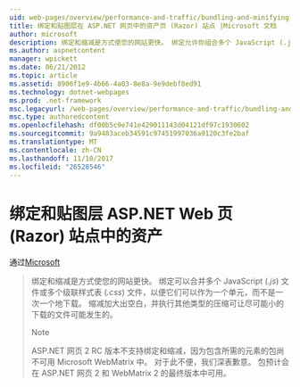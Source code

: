```yaml
---
uid: web-pages/overview/performance-and-traffic/bundling-and-minifying-assets-in-an-aspnet-web-pages-razor-site
title: 绑定和贴图层在 ASP.NET 网页中的资产页 (Razor) 站点 |Microsoft 文档
author: microsoft
description: 绑定和缩减是方式使您的网站更快。 绑定允许你组合多个 JavaScript (.js) 文件或多个级联样式表 （...
ms.author: aspnetcontent
manager: wpickett
ms.date: 06/21/2012
ms.topic: article
ms.assetid: 8906f1e9-4b66-4a03-8e8a-9e9debf8ed91
ms.technology: dotnet-webpages
ms.prod: .net-framework
msc.legacyurl: /web-pages/overview/performance-and-traffic/bundling-and-minifying-assets-in-an-aspnet-web-pages-razor-site
msc.type: authoredcontent
ms.openlocfilehash: df00b5c9e741e429011143d04121df97c1930602
ms.sourcegitcommit: 9a9483aceb34591c97451997036a9120c3fe2baf
ms.translationtype: MT
ms.contentlocale: zh-CN
ms.lasthandoff: 11/10/2017
ms.locfileid: "26528546"
---
```

<a name="bundling-and-minifying-assets-in-an-aspnet-web-pages-razor-site"></a>绑定和贴图层 ASP.NET Web 页 (Razor) 站点中的资产
====================
通过[Microsoft](https://github.com/microsoft)

> 绑定和缩减是方式使您的网站更快。 绑定可以合并多个 JavaScript (*.js*) 文件或多个级联样式表 (*.css*) 文件，以便它们可以作为一个单元，而不是一次一个地下载。 缩减加大出空白，并执行其他类型的压缩可让尽可能小的下载的文件可能发生的。
> 
> > [!NOTE]
> > ASP.NET 网页 2 RC 版本不支持绑定和缩减，因为包含所需的元素的包尚不可用 Microsoft WebMatrix 中。 对于此不便，我们深表歉意。 包预计会在 ASP.NET 网页 2 和 WebMatrix 2 的最终版本中可用。

